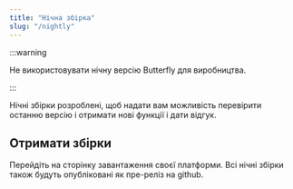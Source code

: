 ```yaml
---
title: "Нічна збірка"
slug: "/nightly"
---
```


:::warning

Не використовувати нічну версію Butterfly для виробництва.

:::

Нічні збірки розроблені, щоб надати вам можливість перевірити останню версію і отримати нові функції і дати відгук.

## Отримати збірки

Перейдіть на сторінку завантаження своєї платформи. Всі нічні збірки також будуть опубліковані як пре-реліз на github.

